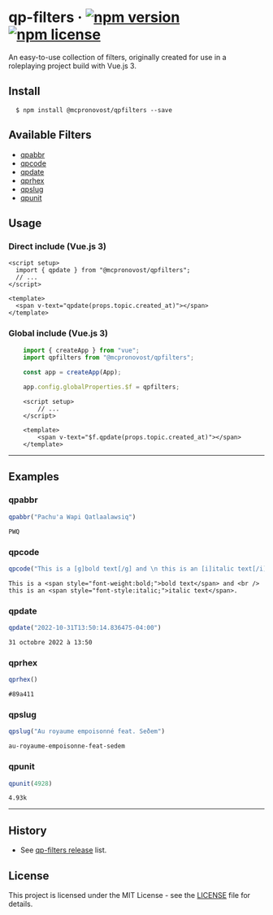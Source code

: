 # qp-filters &middot; [![npm version](https://img.shields.io/npm/v/@mcpronovost/qpfilters.svg?style=flat)](https://www.npmjs.com/package/@mcpronovost/qpfilters) [![npm license](https://img.shields.io/npm/l/@mcpronovost/qpfilters?color=%231081c2)](https://github.com/mcpronovost/qp-filters/blob/main/LICENSE)

An easy-to-use collection of filters, originally created for use in a roleplaying project build with Vue.js 3.

## Install

```
  $ npm install @mcpronovost/qpfilters --save
```

## Available Filters

* [qpabbr](https://github.com/mcpronovost/qp-filters/wiki/qpabbr)
* [qpcode](https://github.com/mcpronovost/qp-filters/wiki/qpcode)
* [qpdate](https://github.com/mcpronovost/qp-filters/wiki/qpdate)
* [qprhex](https://github.com/mcpronovost/qp-filters/wiki/qprhex)
* [qpslug](https://github.com/mcpronovost/qp-filters/wiki/qpslug)
* [qpunit](https://github.com/mcpronovost/qp-filters/wiki/qpunit)

## Usage

### Direct include (Vue.js 3)

``` vue
<script setup>
  import { qpdate } from "@mcpronovost/qpfilters";
  // ...
</script>

<template>
  <span v-text="qpdate(props.topic.created_at)"></span>
</template>
```

### Global include (Vue.js 3)

``` javascript
    import { createApp } from "vue";
    import qpfilters from "@mcpronovost/qpfilters";

    const app = createApp(App);

    app.config.globalProperties.$f = qpfilters;
```

``` vue
    <script setup>
        // ...
    </script>

    <template>
        <span v-text="$f.qpdate(props.topic.created_at)"></span>
    </template>
```

--------------------------------------------------------------------

## Examples

### qpabbr

``` javascript
qpabbr("Pachu'a Wapi Qatlaalawsiq")
```

`PWQ`

### qpcode

``` javascript
qpcode("This is a [g]bold text[/g] and \n this is an [i]italic text[/i].")
```

`This is a <span style="font-weight:bold;">bold text</span> and <br /> this is an <span style="font-style:italic;">italic text</span>.`

### qpdate

``` javascript
qpdate("2022-10-31T13:50:14.836475-04:00")
```

`31 octobre 2022 à 13:50`

### qprhex

``` javascript
qprhex()
```

`#89a411`

### qpslug

``` javascript
qpslug("Au royaume empoisonné feat. Seðem")
```

`au-royaume-empoisonne-feat-sedem`

### qpunit

``` javascript
qpunit(4928)
```

`4.93k`

--------------------------------------------------------------------

## History

* See [qp-filters release](https://github.com/mcpronovost/qp-filters/releases) list.

## License

This project is licensed under the MIT License - see the [LICENSE](https://github.com/mcpronovost/qp-filters/blob/main/LICENSE) file for details.
